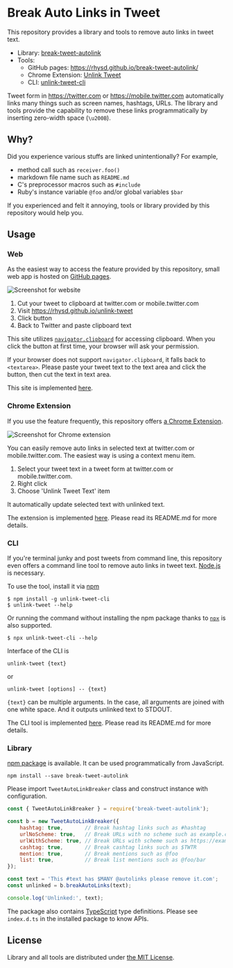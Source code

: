 Break Auto Links in Tweet
=========================

This repository provides a library and tools to remove auto links in tweet text.

- Library: [break-tweet-autolink][lib-npm]
- Tools:
  - GitHub pages: <https://rhysd.github.io/break-tweet-autolink/>
  - Chrome Extension: [Unlink Tweet][chrome]
  - CLI: [unlink-tweet-cli][cli-npm]

Tweet form in https://twitter.com or https://mobile.twitter.com automatically links many things
such as screen names, hashtags, URLs. The library and tools provide the capability to remove these
links programmatically by inserting zero-width space (`\u200B`).

## Why?

Did you experience various stuffs are linked unintentionally? For example,

- method call such as `receiver.foo()`
- markdown file name such as `README.md`
- C's preprocessor macros such as `#include`
- Ruby's instance variable `@foo` and/or global variables `$bar`

If you experienced and felt it annoying, tools or library provided by this repository would help
you.

## Usage

### Web

As the easiest way to access the feature provided by this repository, small web app is hosted on
[GitHub pages][web].

![Screenshot for website](https://github.com/rhysd/ss/blob/master/break-tweet-autolink/web.gif)

1. Cut your tweet to clipboard at twitter.com or mobile.twitter.com
2. Visit https://rhysd.github.io/unlink-tweet
3. Click button
4. Back to Twitter and paste clipboard text

This site utilizes [`navigator.clipboard`](https://developer.mozilla.org/ja/docs/Web/API/Navigator/clipboard)
for accessing clipboard. When you click the button at first time, your browser will ask your permission.

If your browser does not support `navigator.clipboard`, it falls back to `<textarea>`. Please paste
your tweet text to the text area and click the button, then cut the text in text area.

This site is implemented [here](./pkg/web).

### Chrome Extension

If you use the feature frequently, this repository offers [a Chrome Extension][chrome].

![Screenshot for Chrome extension](https://github.com/rhysd/ss/blob/master/break-tweet-autolink/chrome.gif?raw=true)

You can easily remove auto links in selected text at twitter.com or mobile.twitter.com. The easiest
way is using a context menu item.

1. Select your tweet text in a tweet form at twitter.com or mobile.twitter.com.
2. Right click
3. Choose 'Unlink Tweet Text' item

It automatically update selected text with unlinked text.

The extension is implemented [here](./pkg/unlink-tweet-chrome). Please read its README.md for more
details.

### CLI

If you're terminal junky and post tweets from command line, this repository even offers a command
line tool to remove auto links in tweet text. [Node.js](https://nodejs.org/en/) is necessary.

To use the tool, install it via [npm](https://www.npmjs.com/)

```
$ npm install -g unlink-tweet-cli
$ unlink-tweet --help
```

Or running the command without installing the npm package thanks to [`npx`][npx] is also supported.

```
$ npx unlink-tweet-cli --help
```

Interface of the CLI is

```
unlink-tweet {text}
```

or

```
unlink-tweet [options] -- {text}
```

`{text}` can be multiple arguments. In the case, all arguments are joined with one white space.
And it outputs unlinked text to STDOUT.

The CLI tool is implemented [here](./pkg/unlink-tweet-cli). Please read its README.md for more
details.

### Library

[npm package][lib-npm] is available. It can be used programmatically from JavaScript.

```
npm install --save break-tweet-autolink
```

Please import `TweetAutoLinkBreaker` class and construct instance with configuration.

```javascript
const { TweetAutoLinkBreaker } = require('break-tweet-autolink');

const b = new TweetAutoLinkBreaker({
    hashtag: true,       // Break hashtag links such as #hashtag
    urlNoScheme: true,   // Break URLs with no scheme such as example.com
    urlWithScheme: true, // Break URLs with scheme such as https://example.com
    cashtag: true,       // Break cashtag links such as $TWTR
    mention: true,       // Break mentions such as @foo
    list: true,          // Break list mentions such as @foo/bar
});

const text = 'This #text has $MANY @autolinks please remove it.com';
const unlinked = b.breakAutoLinks(text);

console.log('Unlinked:', text);
```

The package also contains [TypeScript][ts] type definitions. Please see `index.d.ts` in the
installed package to know APIs.

## License

Library and all tools are distributed under [the MIT License](./LICENSE.txt).

[lib-npm]: https://www.npmjs.com/package/break-tweet-autolink
[cli-npm]: https://www.npmjs.com/package/unlink-tweet-cli
[chrome]: https://chrome.google.com/webstore/detail/unlink-tweet/fedknfiiihfjmacchidafeljjdhgjfce?hl=ja
[web]: https://rhysd.github.io/unlink-tweet
[npx]: https://blog.npmjs.org/post/162869356040/introducing-npx-an-npm-package-runner
[ts]: https://www.typescriptlang.org/
